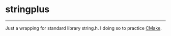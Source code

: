 # stringplus

---

Just a wrapping for standard library string.h. I doing so to practice [CMake](https://cmake.org).
